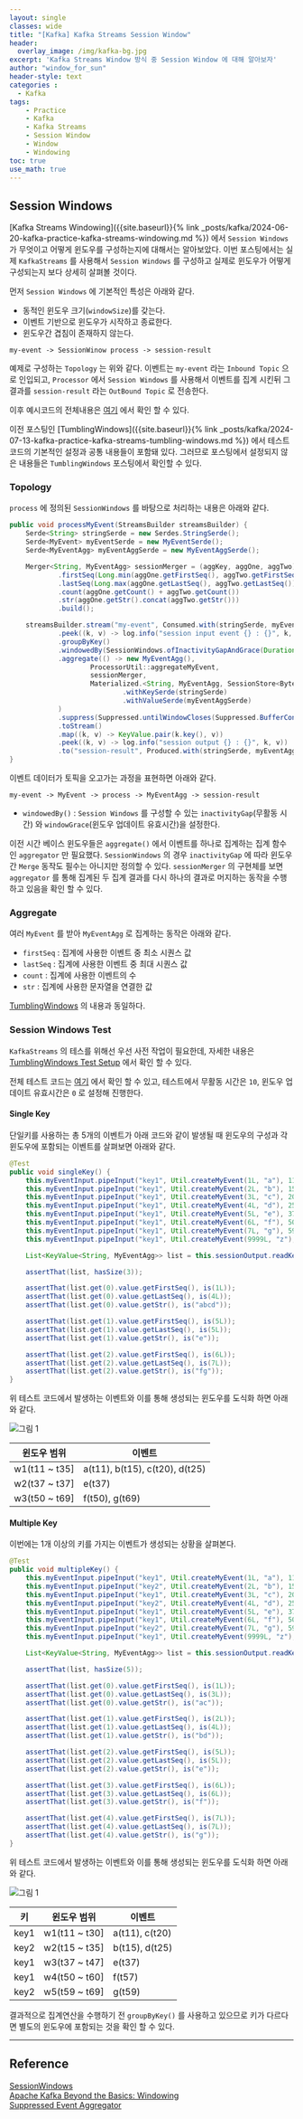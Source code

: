 ```yaml
--- 
layout: single
classes: wide
title: "[Kafka] Kafka Streams Session Window"
header:
  overlay_image: /img/kafka-bg.jpg
excerpt: 'Kafka Streams Window 방식 중 Session Window 에 대해 알아보자'
author: "window_for_sun"
header-style: text
categories :
  - Kafka
tags:
    - Practice
    - Kafka
    - Kafka Streams
    - Session Window
    - Window
    - Windowing
toc: true
use_math: true
---  
```


## Session Windows
[Kafka Streams Windowing]({{site.baseurl}}{% link _posts/kafka/2024-06-20-kafka-practice-kafka-streams-windowing.md %})
에서 `Session Windows` 가 무엇이고 어떻게 윈도우를 구성하는지에 대해서는 알아보았다. 
이번 포스팅에서는 실제 `KafkaStreams` 를 사용해서 `Session Windows` 를 구성하고 실제로 윈도우가 어떻게 구성되는지 보다 상세히 살펴볼 것이다.  

먼저 `Session Windows` 에 기본적인 특성은 아래와 같다. 
- 동적인 윈도우 크기(`windowSize`)를 갖는다.  
- 이벤트 기반으로 윈도우가 시작하고 종료한다.  
- 윈도우간 겹침이 존재하지 않는다. 


```
my-event -> SessionWinow process -> session-result
```

예제로 구성하는 `Topology` 는 위와 같다. 
이벤트는 `my-event` 라는 `Inbound Topic` 으로 인입되고, 
`Processor` 에서 `Session Windows` 를 사용해서 이벤트를 집계 시킨뒤 그 결과를 `session-result` 라는 `OutBound Topic` 로 전송한다.  

이후 예시코드의 전체내용은 [여기](https://github.com/windowforsun/kafka-streams-windowing-demo)
에서 확인 할 수 있다.  

이전 포스팅인 [TumblingWindows]({{site.baseurl}}{% link _posts/kafka/2024-07-13-kafka-practice-kafka-streams-tumbling-windows.md %})
에서 테스트 코드의 기본적인 설정과 공통 내용들이 포함돼 있다. 
그러므로 포스팅에서 설정되지 않은 내용들은 `TumblingWindows` 포스팅에서 확인할 수 있다.   


### Topology
`process` 에 정의된 `SessionWindows` 를 바탕으로 처리하는 내용은 아래와 같다.  

```java
public void processMyEvent(StreamsBuilder streamsBuilder) {
    Serde<String> stringSerde = new Serdes.StringSerde();
    Serde<MyEvent> myEventSerde = new MyEventSerde();
    Serde<MyEventAgg> myEventAggSerde = new MyEventAggSerde();

    Merger<String, MyEventAgg> sessionMerger = (aggKey, aggOne, aggTwo) -> MyEventAgg.builder()
            .firstSeq(Long.min(aggOne.getFirstSeq(), aggTwo.getFirstSeq()))
            .lastSeq(Long.max(aggOne.getLastSeq(), aggTwo.getLastSeq()))
            .count(aggOne.getCount() + aggTwo.getCount())
            .str(aggOne.getStr().concat(aggTwo.getStr()))
            .build();

    streamsBuilder.stream("my-event", Consumed.with(stringSerde, myEventSerde))
            .peek((k, v) -> log.info("session input event {} : {}", k, v))
            .groupByKey()
            .windowedBy(SessionWindows.ofInactivityGapAndGrace(Duration.ofMillis(this.inactivityGap), Duration.ofMillis(this.windowGrade)))
            .aggregate(() -> new MyEventAgg(),
                    ProcessorUtil::aggregateMyEvent,
                    sessionMerger,
                    Materialized.<String, MyEventAgg, SessionStore<Bytes, byte[]>>as("session-window-store")
                            .withKeySerde(stringSerde)
                            .withValueSerde(myEventAggSerde)
            )
            .suppress(Suppressed.untilWindowCloses(Suppressed.BufferConfig.unbounded()))
            .toStream()
            .map((k, v) -> KeyValue.pair(k.key(), v))
            .peek((k, v) -> log.info("session output {} : {}", k, v))
            .to("session-result", Produced.with(stringSerde, myEventAggSerde));
}
```

이벤트 데이터가 토픽을 오고가는 과정을 표현하면 아래와 같다.  

```
my-event -> MyEvent -> process -> MyEventAgg -> session-result
```  

- `windowedBy()` : `Session Windows` 를 구성할 수 있는 `inactivityGap`(무활동 시간) 와 `windowGrace`(윈도우 업데이트 유효시간)을 설정한다. 

이전 시간 베이스 윈도우들은 `aggregate()` 에서 이벤트를 하나로 집계하는 집계 함수인 `aggregator` 만 필요했다. 
`SessionWindows` 의 경우 `inactivityGap` 에 따라 윈도우간 `Merge` 동작도 필수는 아니지만 정의할 수 있다. 
`sessionMerger` 의 구현체를 보면 `aggregator` 를 통해 집계된 두 집계 결과를 다시 하나의 결과로 머지하는 동작을 수행하고 있음을 확인 할 수 있다.  


### Aggregate
여러 `MyEvent` 를 받아 `MyEventAgg` 로 집계하는 동작은 아래와 같다. 

- `firstSeq` : 집계에 사용한 이벤트 중 최소 시퀀스 값
- `lastSeq` : 집계에 사용한 이벤트 중 최대 시퀀스 값
- `count` : 집계에 사용한 이벤트의 수
- `str` : 집계에 사용한 문자열을 연결한 값

[TumblingWindows](https://windowforsun.github.io/blog/kafka/kafka-practice-kafka-streams-tumbling-windows/#aggregate)
의 내용과 동일하다.  

### Session Windows Test
`KafkaStreams` 의 테스를 위해선 우선 사전 작업이 필요한데, 
자세한 내용은 [TumblingWindows Test Setup](https://windowforsun.github.io/blog/kafka/kafka-practice-kafka-streams-tumbling-windows/#setup)
에서 확인 할 수 있다. 

전체 테스트 코드는 [여기](https://github.com/windowforsun/kafka-streams-windowing-demo/blob/master/src/test/java/com/windowforsun/kafka/streams/windowing/processor/MyEventSessionWindowTest.java)
에서 확인 할 수 있고, 
테스트에서 무활동 시간은 `10`, 윈도우 업데이트 유효시간은 `0` 로 설정해 진행한다.  


#### Single Key
단일키를 사용하는 총 5개의 이벤트가 아래 코드와 같이 발생될 때 윈도우의 구성과 
각 윈도우에 포함되는 이벤트를 살펴보면 아래와 같다.   

```java
@Test
public void singleKey() {
    this.myEventInput.pipeInput("key1", Util.createMyEvent(1L, "a"), 11L);
    this.myEventInput.pipeInput("key1", Util.createMyEvent(2L, "b"), 15L);
    this.myEventInput.pipeInput("key1", Util.createMyEvent(3L, "c"), 20L);
    this.myEventInput.pipeInput("key1", Util.createMyEvent(4L, "d"), 25L);
    this.myEventInput.pipeInput("key1", Util.createMyEvent(5L, "e"), 37L);
    this.myEventInput.pipeInput("key1", Util.createMyEvent(6L, "f"), 50L);
    this.myEventInput.pipeInput("key1", Util.createMyEvent(7L, "g"), 59L);
    this.myEventInput.pipeInput("key1", Util.createMyEvent(9999L, "z"), 9999L);

    List<KeyValue<String, MyEventAgg>> list = this.sessionOutput.readKeyValuesToList();

    assertThat(list, hasSize(3));

    assertThat(list.get(0).value.getFirstSeq(), is(1L));
    assertThat(list.get(0).value.getLastSeq(), is(4L));
    assertThat(list.get(0).value.getStr(), is("abcd"));

    assertThat(list.get(1).value.getFirstSeq(), is(5L));
    assertThat(list.get(1).value.getLastSeq(), is(5L));
    assertThat(list.get(1).value.getStr(), is("e"));

    assertThat(list.get(2).value.getFirstSeq(), is(6L));
    assertThat(list.get(2).value.getLastSeq(), is(7L));
    assertThat(list.get(2).value.getStr(), is("fg"));
}
```

위 테스트 코드에서 발생하는 이벤트와 이를 통해 생성되는 윈도우를 도식화 하면 아래와 같다.  

![그림 1]({{site.baseurl}}/img/kafka/kafka-streams-session-windows-1.drawio.png)

윈도우 범위|이벤트
---|---
w1(t11 ~ t35]|a(t11), b(t15), c(t20), d(t25)
w2(t37 ~ t37]|e(t37)
w3(t50 ~ t69]|f(t50), g(t69)



#### Multiple Key
이번에는 1개 이상의 키를 가지는 이벤트가 생성되는 상황을 살펴본다. 

```java
@Test
public void multipleKey() {
    this.myEventInput.pipeInput("key1", Util.createMyEvent(1L, "a"), 11L);
    this.myEventInput.pipeInput("key2", Util.createMyEvent(2L, "b"), 15L);
    this.myEventInput.pipeInput("key1", Util.createMyEvent(3L, "c"), 20L);
    this.myEventInput.pipeInput("key2", Util.createMyEvent(4L, "d"), 25L);
    this.myEventInput.pipeInput("key1", Util.createMyEvent(5L, "e"), 37L);
    this.myEventInput.pipeInput("key1", Util.createMyEvent(6L, "f"), 50L);
    this.myEventInput.pipeInput("key2", Util.createMyEvent(7L, "g"), 59L);
    this.myEventInput.pipeInput("key1", Util.createMyEvent(9999L, "z"), 9999L);

    List<KeyValue<String, MyEventAgg>> list = this.sessionOutput.readKeyValuesToList();

    assertThat(list, hasSize(5));

    assertThat(list.get(0).value.getFirstSeq(), is(1L));
    assertThat(list.get(0).value.getLastSeq(), is(3L));
    assertThat(list.get(0).value.getStr(), is("ac"));

    assertThat(list.get(1).value.getFirstSeq(), is(2L));
    assertThat(list.get(1).value.getLastSeq(), is(4L));
    assertThat(list.get(1).value.getStr(), is("bd"));

    assertThat(list.get(2).value.getFirstSeq(), is(5L));
    assertThat(list.get(2).value.getLastSeq(), is(5L));
    assertThat(list.get(2).value.getStr(), is("e"));

    assertThat(list.get(3).value.getFirstSeq(), is(6L));
    assertThat(list.get(3).value.getLastSeq(), is(6L));
    assertThat(list.get(3).value.getStr(), is("f"));

    assertThat(list.get(4).value.getFirstSeq(), is(7L));
    assertThat(list.get(4).value.getLastSeq(), is(7L));
    assertThat(list.get(4).value.getStr(), is("g"));
}
```

위 테스트 코드에서 발생하는 이벤트와 이를 통해 생성되는 윈도우를 도식화 하면 아래와 같다.

![그림 1]({{site.baseurl}}/img/kafka/kafka-streams-session-windows-2.drawio.png)

키| 윈도우 범위        |이벤트
---|---------------|---
key1| w1(t11 ~ t30] | a(t11), c(t20) 
key2| w2(t15 ~ t35] | b(t15), d(t25) 
key1| w3(t37 ~ t47] | e(t37)        
key1| w4(t50 ~ t60] | f(t57)        
key2| w5(t59 ~ t69] | g(t59)        

결과적으로 집계연산을 수행하기 전 `groupByKey()` 를 사용하고 있으므로 키가 다르다면 별도의 윈도우에 포함되는 것을 확인 할 수 있다. 





---  
## Reference
[SessionWindows](https://kafka.apache.org/21/javadoc/index.html?org/apache/kafka/streams/kstream/SessionWindows.html)  
[Apache Kafka Beyond the Basics: Windowing](https://www.confluent.io/ko-kr/blog/windowing-in-kafka-streams/)  
[Suppressed Event Aggregator](https://developer.confluent.io/patterns/stream-processing/suppressed-event-aggregator/)  



